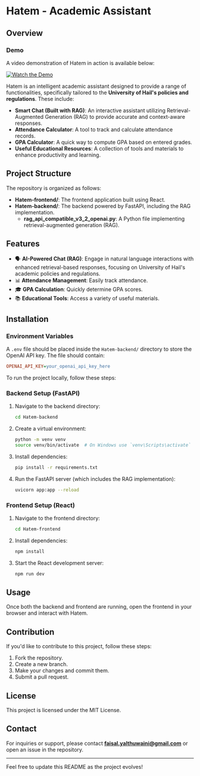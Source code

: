 # Hatem - Academic Assistant

## Overview

### Demo

A video demonstration of Hatem in action is available below:

[![Watch the Demo](https://img.youtube.com/vi/_REPqyyx7V0/1.jpg)](https://www.youtube.com/watch?v=_REPqyyx7V0)

Hatem is an intelligent academic assistant designed to provide a range of functionalities, specifically tailored to the **University of Hail's policies and regulations**. These include:

- **Smart Chat (Built with RAG)**: An interactive assistant utilizing Retrieval-Augmented Generation (RAG) to provide accurate and context-aware responses.
- **Attendance Calculator**: A tool to track and calculate attendance records.
- **GPA Calculator**: A quick way to compute GPA based on entered grades.
- **Useful Educational Resources**: A collection of tools and materials to enhance productivity and learning.

## Project Structure

The repository is organized as follows:

- **Hatem-frontend/**: The frontend application built using React.
- **Hatem-backend/**: The backend powered by FastAPI, including the RAG implementation.
  - **rag_api_compatible_v3_2_openai.py**: A Python file implementing retrieval-augmented generation (RAG).

## Features

- 🗣️ **AI-Powered Chat (RAG)**: Engage in natural language interactions with enhanced retrieval-based responses, focusing on University of Hail's academic policies and regulations.
- 📊 **Attendance Management**: Easily track attendance.
- 🎓 **GPA Calculation**: Quickly determine GPA scores.
- 📚 **Educational Tools**: Access a variety of useful materials.

## Installation

### Environment Variables

A `.env` file should be placed inside the `Hatem-backend/` directory to store the OpenAI API key. The file should contain:

```ini
OPENAI_API_KEY=your_openai_api_key_here
```

To run the project locally, follow these steps:

### Backend Setup (FastAPI)

1. Navigate to the backend directory:
   ```bash
   cd Hatem-backend
   ```
2. Create a virtual environment:
   ```bash
   python -m venv venv
   source venv/bin/activate  # On Windows use `venv\Scripts\activate`
   ```
3. Install dependencies:
   ```bash
   pip install -r requirements.txt
   ```
4. Run the FastAPI server (which includes the RAG implementation):
   ```bash
   uvicorn app:app --reload
   ```

### Frontend Setup (React)

1. Navigate to the frontend directory:
   ```bash
   cd Hatem-frontend
   ```
2. Install dependencies:
   ```bash
   npm install
   ```
3. Start the React development server:
   ```bash
   npm run dev
   ```

## Usage

Once both the backend and frontend are running, open the frontend in your browser and interact with Hatem.

## Contribution

If you'd like to contribute to this project, follow these steps:

1. Fork the repository.
2. Create a new branch.
3. Make your changes and commit them.
4. Submit a pull request.

## License

This project is licensed under the MIT License.

## Contact

For inquiries or support, please contact **faisal.yalthuwaini@gmail.com** or open an issue in the repository.

---

Feel free to update this README as the project evolves!
